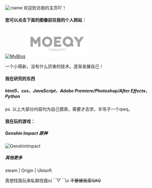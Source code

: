 <img src="https://count.getloli.com/get/@MqyGalaxy?theme=moebooru" alt=":name" />
欢迎到访我的主页吖！

#### 您可以点击下面的图像前往我的个人网站：

<a href="https://blog.moeqy.com/"><img src="https://cdn.jsdelivr.net/gh/MqyGalaxy/MyBlog@latest/images/blogLOGO.png" alt="MyBlog" width= "200px"></a>
<a href="https://moeqy.com/"><img src="Image/LOGO_header3.png" alt="MoeQY" width="200px"></a>

一个小萌新，没有什么厉害的技术。逐渐发展自己！

#### 我在研究的东西

##### html5、css、JavaScript、Adobe Premiere/Photoshop/After Effects、Python

ps. 以上大部分内容均为自己摸索，需要才去学。半吊子一个qwq。

#### 我在玩的游戏：
##### Genshin Impact 原神
<img src="https://genshin-card.himiku.com/rand/82609806.png" alt="GenshinImpact" />

##### 其他更多

steam | Origin | Ubisoft

真想找我玩来私聊找我o(*￣▽￣*)o ~~不要嫌我菜QAQ~~
